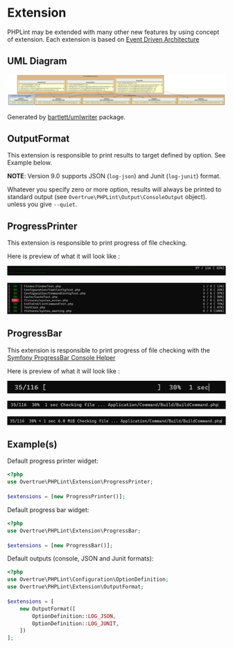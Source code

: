 # Extension

PHPLint may be extended with many other new features by using concept of extension. 
Each extension is based on [Event Driven Architecture](./event.md)

## UML Diagram

![UML Diagram](../assets/extension-uml-diagram.svg)

Generated by [bartlett/umlwriter][bartlett/umlwriter] package.

## OutputFormat

This extension is responsible to print results to target defined by option. See Example below.

**NOTE**: Version 9.0 supports JSON (`log-json`) and Junit (`log-junit`) format.

Whatever you specify zero or more option, results will always be printed to standard output (see `Overtrue\PHPLint\Output\ConsoleOutput` object).
unless you give `--quiet`.

## ProgressPrinter

This extension is responsible to print progress of file checking.

Here is preview of what it will look like : 

![Progress Printer Normal](../assets/progress-printer-normal.png)

![Progress Printer Verbose](../assets/progress-printer-verbose.png)

## ProgressBar

This extension is responsible to print progress of file checking with the [Symfony ProgressBar Console Helper][symfony-progressbar]

Here is preview of what it will look like :

![Progress Bar Normal](../assets/progress-bar-normal.png)

![Progress Bar Verbose](../assets/progress-bar-verbose.png)

![Progress Bar Verbose Max](../assets/progress-bar-verbose-max.png)

## Example(s)

Default progress printer widget:

```php 
<?php
use Overtrue\PHPLint\Extension\ProgressPrinter;

$extensions = [new ProgressPrinter()];

```

Default progress bar widget:

```php 
<?php
use Overtrue\PHPLint\Extension\ProgressBar;

$extensions = [new ProgressBar()];

```

Default outputs (console, JSON and Junit formats):

```php 
<?php
use Overtrue\PHPLint\Configuration\OptionDefinition;
use Overtrue\PHPLint\Extension\OutputFormat;

$extensions = [
    new OutputFormat([
        OptionDefinition::LOG_JSON,
        OptionDefinition::LOG_JUNIT,
    ])
];

```

[bartlett/umlwriter]: https://github.com/llaville/umlwriter
[symfony-progressbar]: https://symfony.com/doc/current/components/console/helpers/progressbar.html
